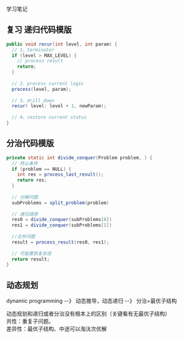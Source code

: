 学习笔记

## 复习 递归代码模版
``` java
public void recur(int level, int param) { 
  // 1、terminator 
  if (level > MAX_LEVEL) { 
    // process result 
    return; 
  }
  
  // 2、process current logic 
  process(level, param); 
  
  // 3、drill down 
  recur( level: level + 1, newParam); 
  
  // 4、restore current status 
}
```

## 分治代码模版
``` java
private static int divide_conquer(Problem problem, ) {
  // 终止条件
  if (problem == NULL) {
    int res = process_last_result();
    return res;     
  }
  
  // 分解问题
  subProblems = split_problem(problem)
  
  // 递归调用
  res0 = divide_conquer(subProblems[0])
  res1 = divide_conquer(subProblems[1])
  
  //合并问题
  result = process_result(res0, res1);
  
  // 可能要恢复状态
  return result;
}
```

## 动态规划
dynamic programming --》 动态推导，动态递归 --》 分治+最优子结构  

动态规划和递归或者分治没有根本上的区别（关键看有无最优子结构）  
共性：重复子问题。  
差异性：最优子结构、中途可以淘汰次优解  